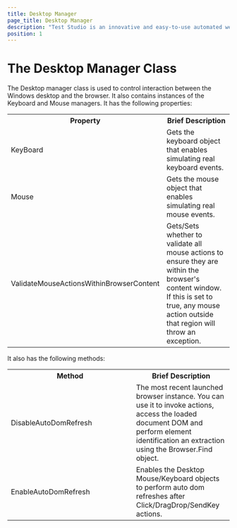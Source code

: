 ```yaml
---
title: Desktop Manager
page_title: Desktop Manager
description: "Test Studio is an innovative and easy-to-use automated web, WPF and load testing solution. Test Studio tests support essential technologies like ASP.NET AJAX, Silverlight, PHP and MVC. HTML5, Testing framework, functional testing, performance testing, load testing, exploratory testing, manual testing."
position: 1
---
```


# The Desktop Manager Class

The Desktop manager class is used to control interaction between the Windows desktop and the browser. It also contains instances of the Keyboard and Mouse managers. It has the following properties:

<table class="docs">
<tr>
	<th>Property</th><th>Brief Description</th>
</tr>
<tr>
	<td>KeyBoard</td>
	<td>Gets the keyboard object that enables simulating real keyboard events.</td>
</tr>
<tr>
	<td>Mouse</td>
	<td>Gets the mouse object that enables simulating real mouse events.</td>
</tr>
<tr>
	<td>ValidateMouseActionsWithinBrowserContent</td>
	<td>Gets/Sets whether to validate all mouse actions to ensure they are within the browser's content window. If this is set to true, any mouse action outside that region will throw an exception.</td>
</tr>
</table>

It also has the following methods:

<table class="docs">
<tr>
	<th style="width: 268px;">Method</th><th>Brief Description</th>
</tr>
<tr>
	<td>DisableAutoDomRefresh</td>
	<td>The most recent launched browser instance. You can use it to invoke actions, access the loaded document DOM and perform element identification an extraction using the Browser.Find object.</td>
</tr>
<tr>
	<td>EnableAutoDomRefresh</td>
	<td>Enables the Desktop Mouse/Keyboard objects to perform auto dom refreshes after Click/DragDrop/SendKey actions.</td>
</tr>
</table>